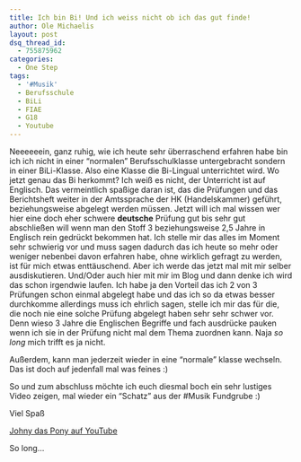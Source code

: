 ```yaml
---
title: Ich bin Bi! Und ich weiss nicht ob ich das gut finde!
author: Ole Michaelis
layout: post
dsq_thread_id:
  - 755875962
categories:
  - One Step
tags:
  - '#Musik'
  - Berufsschule
  - BiLi
  - FIAE
  - G18
  - Youtube
---
```


Neeeeeein, ganz ruhig, wie ich heute sehr überraschend erfahren habe bin ich ich nicht in einer “normalen” Berufsschulklasse untergebracht sondern in einer BiLi-Klasse. Also eine Klasse die Bi-Lingual unterrichtet wird. Wo jetzt genau das Bi herkommt? Ich weiß es nicht, der Unterricht ist auf Englisch. Das vermeintlich spaßige daran ist, das die Prüfungen und das Berichtsheft weiter in der Amtssprache der HK (Handelskammer) geführt, beziehungsweise abgelegt werden müssen. Jetzt will ich mal wissen wer hier eine doch eher schwere **deutsche** Prüfung gut bis sehr gut abschließen will wenn man den Stoff 3 beziehungsweise 2,5 Jahre in Englisch rein gedrückt bekommen hat. Ich stelle mir das alles im Moment sehr schwierig vor und muss sagen dadurch das ich heute so mehr oder weniger nebenbei davon erfahren habe, ohne wirklich gefragt zu werden, ist für mich etwas enttäuschend. Aber ich werde das jetzt mal mit mir selber ausdiskutieren. Und/Oder auch hier mit mir im Blog und dann denke ich wird das schon irgendwie laufen. Ich habe ja den Vorteil das ich 2 von 3 Prüfungen schon einmal abgelegt habe und das ich so da etwas besser durchkomme allerdings muss ich ehrlich sagen, stelle ich mir das für die, die noch nie eine solche Prüfung abgelegt haben sehr sehr schwer vor. Denn wieso 3 Jahre die Englischen Begriffe und fach ausdrücke pauken wenn ich sie in der Prüfung nicht mal dem Thema zuordnen kann. Naja *so long* mich trifft es ja nicht.

Außerdem, kann man jederzeit wieder in eine “normale” klasse wechseln. Das ist doch auf jedenfall mal was feines :)

So und zum abschluss möchte ich euch diesmal boch ein sehr lustiges Video zeigen, mal wieder ein “Schatz” aus der #Musik Fundgrube :)

Viel Spaß


[Johny das Pony auf YouTube][2]

 [2]: http://www.youtube.com/watch?v=ETnM_mlX5No

So long…